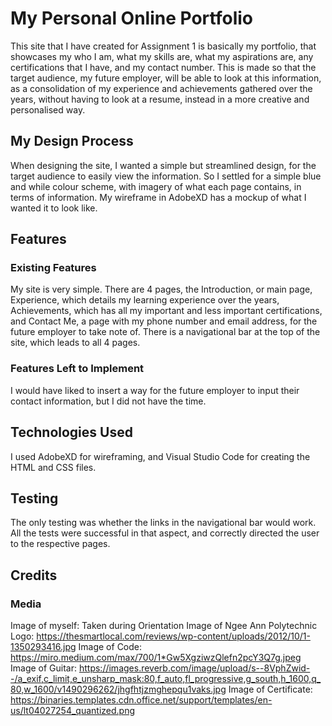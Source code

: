 # My Personal Online Portfolio
This site that I have created for Assignment 1 is basically my portfolio, that showcases my who I am, what my skills are, what my aspirations are, any certifications that I have, and my contact number. This is made so that the target audience, my future employer, will be able to look at this information, as a consolidation of my experience and achievements gathered over the years, without having to look at a resume, instead in a more creative and personalised way.

## My Design Process
When designing the site, I wanted a simple but streamlined design, for the target audience to easily view the information. So I settled for a simple blue and while colour scheme, with imagery of what each page contains, in terms of information.
My wireframe in AdobeXD has a mockup of what I wanted it to look like.

## Features

### Existing Features
My site is very simple. There are 4 pages, the Introduction, or main page, Experience, which details my learning experience over the years, Achievements, which has all my important and less important certifications, and Contact Me, a page with my phone number and email address, for the future employer to take note of. There is a navigational bar at the top of the site, which leads to all 4 pages.

### Features Left to Implement
I would have liked to insert a way for the future employer to input their contact information, but I did not have the time.

## Technologies Used
I used AdobeXD for wireframing, and Visual Studio Code for creating the HTML and CSS files.

## Testing
The only testing was whether the links in the navigational bar would work. All the tests were successful in that aspect, and correctly directed the user to the respective pages.

## Credits
### Media
Image of myself: Taken during Orientation
Image of Ngee Ann Polytechnic Logo: https://thesmartlocal.com/reviews/wp-content/uploads/2012/10/1-1350293416.jpg
Image of Code: https://miro.medium.com/max/700/1*Gw5XgziwzQlefn2pcY3Q7g.jpeg
Image of Guitar: https://images.reverb.com/image/upload/s--8VphZwid--/a_exif,c_limit,e_unsharp_mask:80,f_auto,fl_progressive,g_south,h_1600,q_80,w_1600/v1490296262/jhgfhtjzmghepqu1vaks.jpg
Image of Certificate: https://binaries.templates.cdn.office.net/support/templates/en-us/lt04027254_quantized.png
